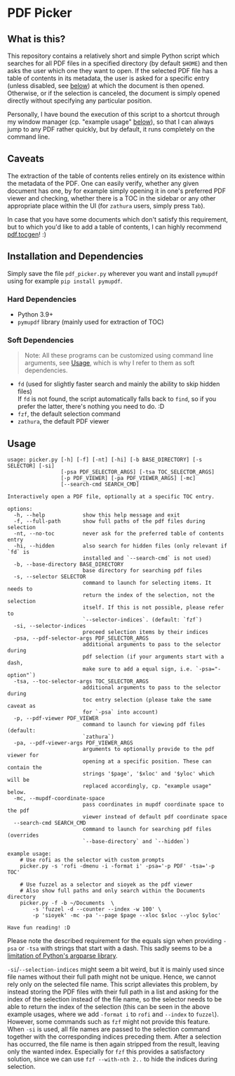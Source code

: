 # PDF Picker

## What is this?
This repository contains a relatively short and simple Python script which searches for all PDF files in a specified directory (by default `$HOME`) and then asks the user which one they want to open.
If the selected PDF file has a table of contents in its metadata, the user is asked for a specific entry (unless disabled, see [below](#Usage)) at which the document is then opened.
Otherwise, or if the selection is canceled, the document is simply opened directly without specifying any particular position.

Personally, I have bound the execution of this script to a shortcut through my window manager (cp. "example usage" [below](#Usage)), so that I can always jump to any PDF rather quickly, but by default, it runs completely on the command line.

## Caveats
The extraction of the table of contents relies entirely on its existence within the metadata of the PDF.
One can easily verify, whether any given document has one, by for example simply opening it in one's preferred PDF viewer and checking, whether there is a TOC in the sidebar or any other appropriate place within the UI (for `zathura` users, simply press `Tab`).

In case that you have some documents which don't satisfy this requirement, but to which you'd like to add a table of contents, I can highly recommend [pdf.tocgen](https://github.com/Krasjet/pdf.tocgen)! :)

## Installation and Dependencies

Simply save the file `pdf_picker.py` wherever you want and install `pymupdf` using for example `pip install pymupdf`.

### Hard Dependencies
- Python 3.9+
- `pymupdf` library (mainly used for extraction of TOC)

### Soft Dependencies

> Note: All these programs can be customized using command line arguments, see [Usage](#Usage), which is why I refer to them as soft dependencies.

- `fd` (used for slightly faster search and mainly the ability to skip hidden files)  
    If `fd` is not found, the script automatically falls back to `find`, so if you prefer the latter, there's nothing you need to do. :D
- `fzf`, the default selection command
- `zathura`, the default PDF viewer

## Usage

```
usage: picker.py [-h] [-f] [-nt] [-hi] [-b BASE_DIRECTORY] [-s SELECTOR] [-si]
                 [-psa PDF_SELECTOR_ARGS] [-tsa TOC_SELECTOR_ARGS]
                 [-p PDF_VIEWER] [-pa PDF_VIEWER_ARGS] [-mc]
                 [--search-cmd SEARCH_CMD]

Interactively open a PDF file, optionally at a specific TOC entry.

options:
  -h, --help            show this help message and exit
  -f, --full-path       show full paths of the pdf files during selection
  -nt, --no-toc         never ask for the preferred table of contents entry
  -hi, --hidden         also search for hidden files (only relevant if `fd` is
                        installed and `--search-cmd` is not used)
  -b, --base-directory BASE_DIRECTORY
                        base directory for searching pdf files
  -s, --selector SELECTOR
                        command to launch for selecting items. It needs to
                        return the index of the selection, not the selection
                        itself. If this is not possible, please refer to
                        `--selector-indices`. (default: `fzf`)
  -si, --selector-indices
                        preceed selection items by their indices
  -psa, --pdf-selector-args PDF_SELECTOR_ARGS
                        additional arguments to pass to the selector during
                        pdf selection (if your arguments start with a dash,
                        make sure to add a equal sign, i.e. `-psa="-option"`)
  -tsa, --toc-selector-args TOC_SELECTOR_ARGS
                        additional arguments to pass to the selector during
                        toc entry selection (please take the same caveat as
                        for `-psa` into account)
  -p, --pdf-viewer PDF_VIEWER
                        command to launch for viewing pdf files (default:
                        `zathura`)
  -pa, --pdf-viewer-args PDF_VIEWER_ARGS
                        arguments to optionally provide to the pdf viewer for
                        opening at a specific position. These can contain the
                        strings '$page', '$xloc' and '$yloc' which will be
                        replaced accordingly, cp. "example usage" below.
  -mc, --mupdf-coordinate-space
                        pass coordinates in mupdf coordinate space to the pdf
                        viewer instead of default pdf coordinate space
  --search-cmd SEARCH_CMD
                        command to launch for searching pdf files (overrides
                        `--base-directory` and `--hidden`)

example usage:
    # Use rofi as the selector with custom prompts
    picker.py -s 'rofi -dmenu -i -format i' -psa='-p PDF' -tsa='-p TOC'

    # Use fuzzel as a selector and sioyek as the pdf viewer
    # Also show full paths and only search within the Documents directory
    picker.py -f -b ~/Documents  \
        -s 'fuzzel -d --counter --index -w 100' \
        -p 'sioyek' -mc -pa '--page $page --xloc $xloc --yloc $yloc'

Have fun reading! :D
```

Please note the described requirement for the equals sign when providing `-psa` or `-tsa` with strings that start with a dash.
This sadly seems to be a [limitation of Python's argparse library](https://github.com/python/cpython/issues/53580).

`-si`/`--selection-indices` might seem a bit weird, but it is mainly used since file names without their full path might not be unique.
Hence, we cannot rely only on the selected file name.
This script alleviates this problem, by instead storing the PDF files with their full path in a list and asking for the index of the selection instead of the file name, so the selector needs to be able to return the index of the selection (this can be seen in the above example usages, where we add `-format i` to `rofi` and `--index` to `fuzzel`).
However, some commands such as `fzf` might not provide this feature.
When `-si` is used, all file names are passed to the selection command together with the corresponding indices preceding them.
After a selection has occurred, the file name is then again stripped from the result, leaving only the wanted index.
Especially for `fzf` this provides a satisfactory solution, since we can use `fzf --with-nth 2..` to hide the indices during selection.
